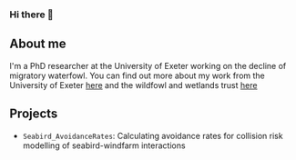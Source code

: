 ### Hi there 👋

## About me
I'm a PhD researcher at the University of Exeter working on the decline of migratory waterfowl. You can find out more about my work from the University of Exeter [here](https://biosciences.exeter.ac.uk/staff/profile/index.php?web_id=Luke_Ozsanlav-Harris) and the wildfowl and wetlands trust [here](https://www.wwt.org.uk/our-work/wetland-conservation-unit/meet-the-team/luke-ozsanlav-harris/)

## Projects
- `Seabird_AvoidanceRates`: Calculating avoidance rates for collision risk modelling of seabird-windfarm interactions 
